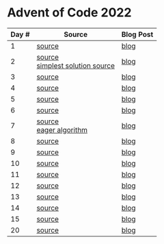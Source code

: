 # Advent of Code 2022

| Day # | Source                                                                                                                 | Blog Post             |
|-------|------------------------------------------------------------------------------------------------------------------------|-----------------------|
| 1     | [source](src/advent_2022_clojure/day01.clj)                                                                            | [blog](docs/day01.md) |
| 2     | [source](src/advent_2022_clojure/day02.clj)<br/>[simplest solution source](src/advent_2022_clojure/day02_simplest.clj) | [blog](docs/day02.md) |
| 3     | [source](src/advent_2022_clojure/day03.clj)                                                                            | [blog](docs/day03.md) |
| 4     | [source](src/advent_2022_clojure/day04.clj)                                                                            | [blog](docs/day04.md) |
| 5     | [source](src/advent_2022_clojure/day05.clj)                                                                            | [blog](docs/day05.md) |
| 6     | [source](src/advent_2022_clojure/day06.clj)                                                                            | [blog](docs/day06.md) |
| 7     | [source](src/advent_2022_clojure/day07.clj)<br/>[eager algorithm](src/advent_2022_clojure/day07_eager.clj)             | [blog](docs/day07.md) |
| 8     | [source](src/advent_2022_clojure/day08.clj)                                                                            | [blog](docs/day08.md) |
| 9     | [source](src/advent_2022_clojure/day09.clj)                                                                            | [blog](docs/day09.md) |
| 10    | [source](src/advent_2022_clojure/day10.clj)                                                                            | [blog](docs/day10.md) |
| 11    | [source](src/advent_2022_clojure/day11.clj)                                                                            | [blog](docs/day11.md) |
| 12    | [source](src/advent_2022_clojure/day12.clj)                                                                            | [blog](docs/day12.md) |
| 13    | [source](src/advent_2022_clojure/day13.clj)                                                                            | [blog](docs/day13.md) |
| 14    | [source](src/advent_2022_clojure/day14.clj)                                                                            | [blog](docs/day14.md) |
| 15    | [source](src/advent_2022_clojure/day15.clj)                                                                            | [blog](docs/day15.md) |
| 20    | [source](src/advent_2022_clojure/day20.clj)                                                                            | [blog](docs/day20.md) |
 